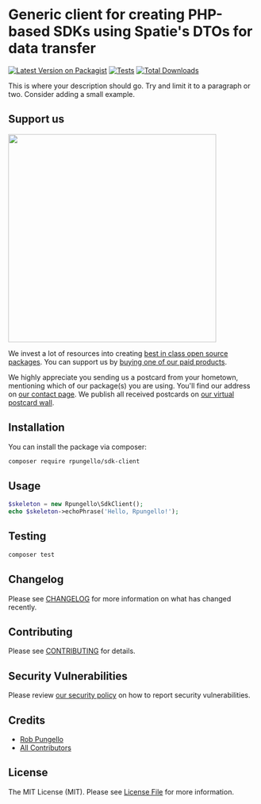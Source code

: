 # Generic client for creating PHP-based SDKs using Spatie's DTOs for data transfer

[![Latest Version on Packagist](https://img.shields.io/packagist/v/rpungello/sdk-client.svg?style=flat-square)](https://packagist.org/packages/rpungello/sdk-client)
[![Tests](https://img.shields.io/github/actions/workflow/status/rpungello/sdk-client/run-tests.yml?branch=main&label=tests&style=flat-square)](https://github.com/rpungello/sdk-client/actions/workflows/run-tests.yml)
[![Total Downloads](https://img.shields.io/packagist/dt/rpungello/sdk-client.svg?style=flat-square)](https://packagist.org/packages/rpungello/sdk-client)

This is where your description should go. Try and limit it to a paragraph or two. Consider adding a small example.

## Support us

[<img src="https://github-ads.s3.eu-central-1.amazonaws.com/sdk-client.jpg?t=1" width="419px" />](https://spatie.be/github-ad-click/sdk-client)

We invest a lot of resources into creating [best in class open source packages](https://spatie.be/open-source). You can support us by [buying one of our paid products](https://spatie.be/open-source/support-us).

We highly appreciate you sending us a postcard from your hometown, mentioning which of our package(s) you are using. You'll find our address on [our contact page](https://spatie.be/about-us). We publish all received postcards on [our virtual postcard wall](https://spatie.be/open-source/postcards).

## Installation

You can install the package via composer:

```bash
composer require rpungello/sdk-client
```

## Usage

```php
$skeleton = new Rpungello\SdkClient();
echo $skeleton->echoPhrase('Hello, Rpungello!');
```

## Testing

```bash
composer test
```

## Changelog

Please see [CHANGELOG](CHANGELOG.md) for more information on what has changed recently.

## Contributing

Please see [CONTRIBUTING](https://github.com/spatie/.github/blob/main/CONTRIBUTING.md) for details.

## Security Vulnerabilities

Please review [our security policy](../../security/policy) on how to report security vulnerabilities.

## Credits

- [Rob Pungello](https://github.com/rpungello)
- [All Contributors](../../contributors)

## License

The MIT License (MIT). Please see [License File](LICENSE.md) for more information.
